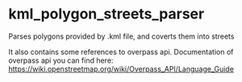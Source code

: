 # kml_polygon_streets_parser
Parses polygons provided by .kml file, and coverts them into streets

It also contains some references to overpass api. Documentation of overpass api you can find here: https://wiki.openstreetmap.org/wiki/Overpass_API/Language_Guide
